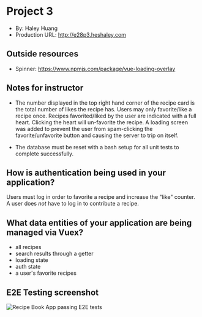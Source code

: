 # Project 3
+ By: Haley Huang
+ Production URL: <http://e28p3.heshaley.com>

## Outside resources
+ Spinner: https://www.npmjs.com/package/vue-loading-overlay

## Notes for instructor
+ The number displayed in the top right hand corner of the recipe card is the total number of likes the recipe has. Users may only favorite/like a recipe once. Recipes favorited/liked by the user are indicated with a full heart. Clicking the heart will un-favorite the recipe. A loading screen was added to prevent the user from spam-clicking the favorite/unfavorite button and causing the server to trip on itself.

+ The database must be reset with a bash setup for all unit tests to complete successfully.

## How is authentication being used in your application?
Users must log in order to favorite a recipe and increase the "like" counter. A user does *not* have to log in to contribute a recipe.

## What data entities of your application are being managed via Vuex?
+ all recipes
+ search results through a getter
+ loading state
+ auth state
+ a user's favorite recipes

## E2E Testing screenshot

![Recipe Book App passing E2E tests](https://raw.githubusercontent.com/susanBuck/e28/main/p3/p3e2e.png)